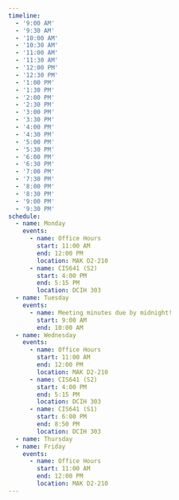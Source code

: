```yaml
---
timeline:
  - '9:00 AM'
  - '9:30 AM'
  - '10:00 AM'
  - '10:30 AM'
  - '11:00 AM'
  - '11:30 AM'
  - '12:00 PM'
  - '12:30 PM'
  - '1:00 PM'
  - '1:30 PM'
  - '2:00 PM'
  - '2:30 PM'
  - '3:00 PM'
  - '3:30 PM'
  - '4:00 PM'
  - '4:30 PM'
  - '5:00 PM'
  - '5:30 PM'
  - '6:00 PM'
  - '6:30 PM'
  - '7:00 PM'
  - '7:30 PM'
  - '8:00 PM'
  - '8:30 PM'
  - '9:00 PM'
  - '9:30 PM'
schedule:
  - name: Monday
    events:
      - name: Office Hours
        start: 11:00 AM
        end: 12:00 PM
        location: MAK D2-210
      - name: CIS641 (S2)
        start: 4:00 PM
        end: 5:15 PM
        location: DCIH 303
  - name: Tuesday
    events:
      - name: Meeting minutes due by midnight!
        start: 9:00 AM
        end: 10:00 AM
  - name: Wednesday
    events:
      - name: Office Hours
        start: 11:00 AM
        end: 12:00 PM
        location: MAK D2-210
      - name: CIS641 (S2)
        start: 4:00 PM
        end: 5:15 PM
        location: DCIH 303
      - name: CIS641 (S1)
        start: 6:00 PM
        end: 8:50 PM
        location: DCIH 303
  - name: Thursday
  - name: Friday
    events:
      - name: Office Hours
        start: 11:00 AM
        end: 12:00 PM
        location: MAK D2-210
---
```

